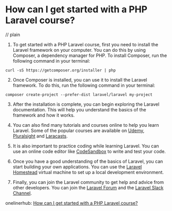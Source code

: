 # How can I get started with a PHP Laravel course?
// plain

1. To get started with a PHP Laravel course, first you need to install the Laravel framework on your computer. You can do this by using Composer, a dependency manager for PHP. To install Composer, run the following command in your terminal:

```
curl -sS https://getcomposer.org/installer | php
```

2. Once Composer is installed, you can use it to install the Laravel framework. To do this, run the following command in your terminal:

```
composer create-project --prefer-dist laravel/laravel my-project
```

3. After the installation is complete, you can begin exploring the Laravel documentation. This will help you understand the basics of the framework and how it works.

4. You can also find many tutorials and courses online to help you learn Laravel. Some of the popular courses are available on [Udemy](https://www.udemy.com/topic/laravel/), [Pluralsight](https://www.pluralsight.com/search?q=laravel) and [Laracasts](https://laracasts.com/).

5. It is also important to practice coding while learning Laravel. You can use an online code editor like [CodeSandbox](https://codesandbox.io/) to write and test your code.

6. Once you have a good understanding of the basics of Laravel, you can start building your own applications. You can use the [Laravel Homestead](https://laravel.com/docs/7.x/homestead) virtual machine to set up a local development environment.

7. Finally, you can join the Laravel community to get help and advice from other developers. You can join the [Laravel Forum](https://laracasts.com/discuss) and the [Laravel Slack Channel](https://laravel.com/slack).

onelinerhub: [How can I get started with a PHP Laravel course?](https://onelinerhub.com/php-laravel/how-can-i-get-started-with-a-php-laravel-course)